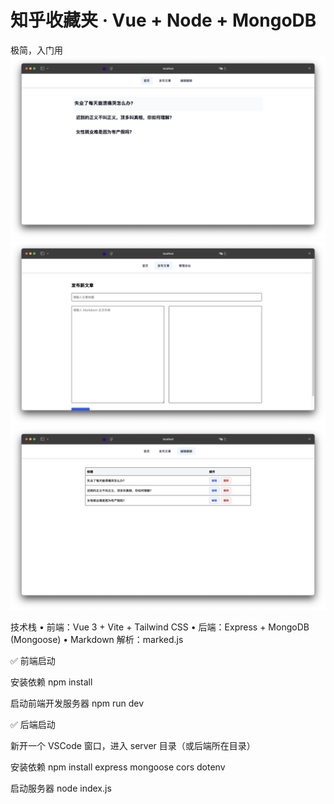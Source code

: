 # 知乎收藏夹 · Vue + Node + MongoDB 

极简，入门用 
![alt text](image-3.png)
![alt text](image-1.png)
![alt text](image-4.png)

技术栈
	•	前端：Vue 3 + Vite + Tailwind CSS
	•	后端：Express + MongoDB (Mongoose)
	•	Markdown 解析：marked.js

✅ 前端启动

安装依赖
npm install

启动前端开发服务器
npm run dev

✅ 后端启动

新开一个 VSCode 窗口，进入 server 目录（或后端所在目录）

安装依赖
npm install express mongoose cors dotenv

启动服务器
node index.js
